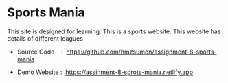 # Sports Mania

This site is designed for learning. This is a sports website. This website has details of different leagues

- Source Code    :  https://github.com/hmzsumon/assignment-8-sports-mania

- Demo Website :  https://assinment-8-sprots-mania.netlify.app
